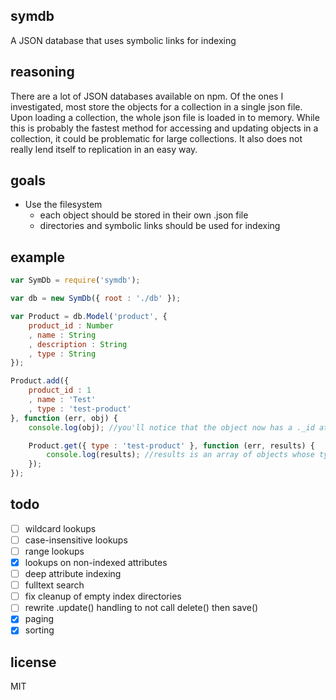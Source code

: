 symdb
-----

A JSON database that uses symbolic links for indexing

reasoning
---------

There are a lot of JSON databases available on npm. Of the ones I investigated,
most store the objects for a collection in a single json file. Upon loading a
collection, the whole json file is loaded in to memory. While this is probably
the fastest method for accessing and updating objects in a collection, it could
be problematic for large collections. It also does not really lend itself to
replication in an easy way.

goals
-----

- Use the filesystem
  - each object should be stored in their own .json file
  - directories and symbolic links should be used for indexing

example
-------

```js
var SymDb = require('symdb');

var db = new SymDb({ root : './db' });

var Product = db.Model('product', {
    product_id : Number
    , name : String
    , description : String
    , type : String
});

Product.add({
    product_id : 1
    , name : 'Test'
    , type : 'test-product'
}, function (err, obj) {
    console.log(obj); //you'll notice that the object now has a ._id attribute that is a uuid

    Product.get({ type : 'test-product' }, function (err, results) {
        console.log(results); //results is an array of objects whose type value is 'test-product'
    });
});
```

todo
----

- [ ] wildcard lookups
- [ ] case-insensitive lookups
- [ ] range lookups
- [x] lookups on non-indexed attributes
- [ ] deep attribute indexing
- [ ] fulltext search
- [ ] fix cleanup of empty index directories
- [ ] rewrite .update() handling to not call delete() then save()
- [x] paging
- [x] sorting

license
-------

MIT
